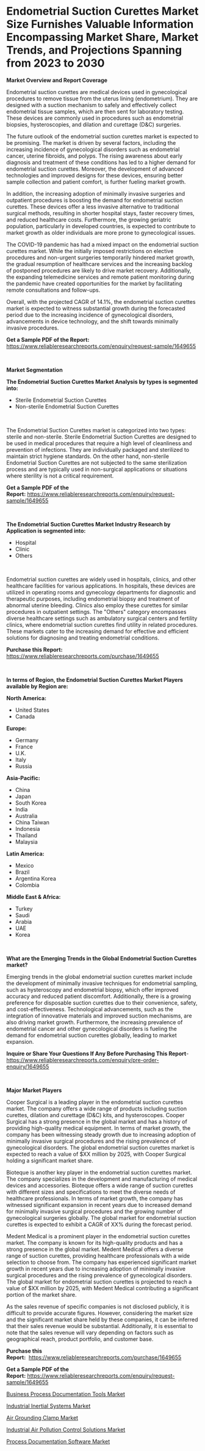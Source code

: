 <p><h1>Endometrial Suction Curettes Market Size Furnishes Valuable Information Encompassing Market Share, Market Trends, and Projections Spanning from 2023 to 2030</h1></p><p><strong>Market Overview and Report Coverage</strong></p>
<p><p>Endometrial suction curettes are medical devices used in gynecological procedures to remove tissue from the uterus lining (endometrium). They are designed with a suction mechanism to safely and effectively collect endometrial tissue samples, which are then sent for laboratory testing. These devices are commonly used in procedures such as endometrial biopsies, hysteroscopies, and dilation and curettage (D&C) surgeries.</p><p>The future outlook of the endometrial suction curettes market is expected to be promising. The market is driven by several factors, including the increasing incidence of gynecological disorders such as endometrial cancer, uterine fibroids, and polyps. The rising awareness about early diagnosis and treatment of these conditions has led to a higher demand for endometrial suction curettes. Moreover, the development of advanced technologies and improved designs for these devices, ensuring better sample collection and patient comfort, is further fueling market growth.</p><p>In addition, the increasing adoption of minimally invasive surgeries and outpatient procedures is boosting the demand for endometrial suction curettes. These devices offer a less invasive alternative to traditional surgical methods, resulting in shorter hospital stays, faster recovery times, and reduced healthcare costs. Furthermore, the growing geriatric population, particularly in developed countries, is expected to contribute to market growth as older individuals are more prone to gynecological issues.</p><p>The COVID-19 pandemic has had a mixed impact on the endometrial suction curettes market. While the initially imposed restrictions on elective procedures and non-urgent surgeries temporarily hindered market growth, the gradual resumption of healthcare services and the increasing backlog of postponed procedures are likely to drive market recovery. Additionally, the expanding telemedicine services and remote patient monitoring during the pandemic have created opportunities for the market by facilitating remote consultations and follow-ups.</p><p>Overall, with the projected CAGR of 14.1%, the endometrial suction curettes market is expected to witness substantial growth during the forecasted period due to the increasing incidence of gynecological disorders, advancements in device technology, and the shift towards minimally invasive procedures.</p></p>
<p><strong>Get a Sample PDF of the Report:</strong> <a href="https://www.reliableresearchreports.com/enquiry/request-sample/1649655">https://www.reliableresearchreports.com/enquiry/request-sample/1649655</a></p>
<p>&nbsp;</p>
<p><strong>Market Segmentation</strong></p>
<p><strong>The Endometrial Suction Curettes Market Analysis by types is segmented into:</strong></p>
<p><ul><li>Sterile Endometrial Suction Curettes</li><li>Non-sterile Endometrial Suction Curettes</li></ul></p>
<p>&nbsp;</p>
<p><p>The Endometrial Suction Curettes market is categorized into two types: sterile and non-sterile. Sterile Endometrial Suction Curettes are designed to be used in medical procedures that require a high level of cleanliness and prevention of infections. They are individually packaged and sterilized to maintain strict hygiene standards. On the other hand, non-sterile Endometrial Suction Curettes are not subjected to the same sterilization process and are typically used in non-surgical applications or situations where sterility is not a critical requirement.</p></p>
<p><strong>Get a Sample PDF of the Report:</strong>&nbsp;<a href="https://www.reliableresearchreports.com/enquiry/request-sample/1649655">https://www.reliableresearchreports.com/enquiry/request-sample/1649655</a></p>
<p>&nbsp;</p>
<p><strong>The Endometrial Suction Curettes Market Industry Research by Application is segmented into:</strong></p>
<p><ul><li>Hospital</li><li>Clinic</li><li>Others</li></ul></p>
<p>&nbsp;</p>
<p><p>Endometrial suction curettes are widely used in hospitals, clinics, and other healthcare facilities for various applications. In hospitals, these devices are utilized in operating rooms and gynecology departments for diagnostic and therapeutic purposes, including endometrial biopsy and treatment of abnormal uterine bleeding. Clinics also employ these curettes for similar procedures in outpatient settings. The "Others" category encompasses diverse healthcare settings such as ambulatory surgical centers and fertility clinics, where endometrial suction curettes find utility in related procedures. These markets cater to the increasing demand for effective and efficient solutions for diagnosing and treating endometrial conditions.</p></p>
<p><strong>Purchase this Report:</strong>&nbsp; <a href="https://www.reliableresearchreports.com/purchase/1649655">https://www.reliableresearchreports.com/purchase/1649655</a></p>
<p>&nbsp;</p>
<p><strong>In terms of Region, the Endometrial Suction Curettes Market Players available by Region are:</strong></p>
<p>
    <p> <strong> North America: </strong>
        <ul>
            <li>United States</li>
            <li>Canada</li>
        </ul>
        </p> 
    <p> <strong> Europe: </strong>
        <ul>
            <li>Germany</li>
            <li>France</li>
            <li>U.K.</li>
            <li>Italy</li>
            <li>Russia</li>
        </ul>
        </p> 
    <p> <strong> Asia-Pacific: </strong>
        <ul>
            <li>China</li>
            <li>Japan</li>
            <li>South Korea</li>
            <li>India</li>
            <li>Australia</li>
            <li>China Taiwan</li>
            <li>Indonesia</li>
            <li>Thailand</li>
            <li>Malaysia</li>
        </ul>
        </p> 
    <p> <strong> Latin America: </strong>
        <ul>
            <li>Mexico</li>
            <li>Brazil</li>
            <li>Argentina Korea</li>
            <li>Colombia</li>
        </ul>
        </p> 
    <p> <strong> Middle East & Africa: </strong>
        <ul>
            <li>Turkey</li>
            <li>Saudi</li>
            <li>Arabia</li>
            <li>UAE</li>
            <li>Korea</li>
        </ul>
    </p>
    </p>
<p>&nbsp;</p>
<p><strong>What are the Emerging Trends in the Global Endometrial Suction Curettes market?</strong></p>
<p><p>Emerging trends in the global endometrial suction curettes market include the development of minimally invasive techniques for endometrial sampling, such as hysteroscopy and endometrial biopsy, which offer improved accuracy and reduced patient discomfort. Additionally, there is a growing preference for disposable suction curettes due to their convenience, safety, and cost-effectiveness. Technological advancements, such as the integration of innovative materials and improved suction mechanisms, are also driving market growth. Furthermore, the increasing prevalence of endometrial cancer and other gynecological disorders is fueling the demand for endometrial suction curettes globally, leading to market expansion.</p></p>
<p><strong>Inquire or Share Your Questions If Any Before Purchasing This Report</strong>- <a href="https://www.reliableresearchreports.com/enquiry/pre-order-enquiry/1649655">https://www.reliableresearchreports.com/enquiry/pre-order-enquiry/1649655</a></p>
<p>&nbsp;</p>
<p><strong>Major Market Players</strong></p>
<p><p>Cooper Surgical is a leading player in the endometrial suction curettes market. The company offers a wide range of products including suction curettes, dilation and curettage (D&C) kits, and hysteroscopes. Cooper Surgical has a strong presence in the global market and has a history of providing high-quality medical equipment. In terms of market growth, the company has been witnessing steady growth due to increasing adoption of minimally invasive surgical procedures and the rising prevalence of gynecological disorders. The global endometrial suction curettes market is expected to reach a value of $XX million by 2025, with Cooper Surgical holding a significant market share.</p><p>Bioteque is another key player in the endometrial suction curettes market. The company specializes in the development and manufacturing of medical devices and accessories. Bioteque offers a wide range of suction curettes with different sizes and specifications to meet the diverse needs of healthcare professionals. In terms of market growth, the company has witnessed significant expansion in recent years due to increased demand for minimally invasive surgical procedures and the growing number of gynecological surgeries globally. The global market for endometrial suction curettes is expected to exhibit a CAGR of XX% during the forecast period.</p><p>Medent Medical is a prominent player in the endometrial suction curettes market. The company is known for its high-quality products and has a strong presence in the global market. Medent Medical offers a diverse range of suction curettes, providing healthcare professionals with a wide selection to choose from. The company has experienced significant market growth in recent years due to increasing adoption of minimally invasive surgical procedures and the rising prevalence of gynecological disorders. The global market for endometrial suction curettes is projected to reach a value of $XX million by 2025, with Medent Medical contributing a significant portion of the market share.</p><p>As the sales revenue of specific companies is not disclosed publicly, it is difficult to provide accurate figures. However, considering the market size and the significant market share held by these companies, it can be inferred that their sales revenue would be substantial. Additionally, it is essential to note that the sales revenue will vary depending on factors such as geographical reach, product portfolio, and customer base.</p></p>
<p><strong>Purchase this Report:</strong>&nbsp;&nbsp;<a href="https://www.reliableresearchreports.com/purchase/1649655">https://www.reliableresearchreports.com/purchase/1649655</a></p>
<p></p>
<p><strong>Get a Sample PDF of the Report:</strong>&nbsp;<a href="https://www.reliableresearchreports.com/enquiry/request-sample/1649655">https://www.reliableresearchreports.com/enquiry/request-sample/1649655</a></p>
<p><p><a href="https://www.linkedin.com/pulse/business-process-documentation-tools-market-size-2023-2030/">Business Process Documentation Tools Market</a></p><p><a href="https://medium.com/@mikeflatley6362/industrial-inertial-systems-market-competitive-analysis-market-trends-and-forecast-to-2030-42c925cbaa34">Industrial Inertial Systems Market</a></p><p><a href="https://github.com/marloy8/Market-Research-Report-List-1/blob/main/air-grounding-clamp-market.md">Air Grounding Clamp Market</a></p><p><a href="https://medium.com/@briaabshire64/industrial-air-pollution-control-solutions-market-trends-and-market-analysis-forecasted-for-period-c941386017bd">Industrial Air Pollution Control Solutions Market</a></p><p><a href="https://www.linkedin.com/pulse/decoding-process-documentation-software-market-deep-dive/">Process Documentation Software Market</a></p></p>